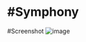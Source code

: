 # #Symphony

#Screenshot
![image](https://user-images.githubusercontent.com/47528708/150470133-bb711388-3bec-4b84-a5a7-e5a2707626f2.png)

